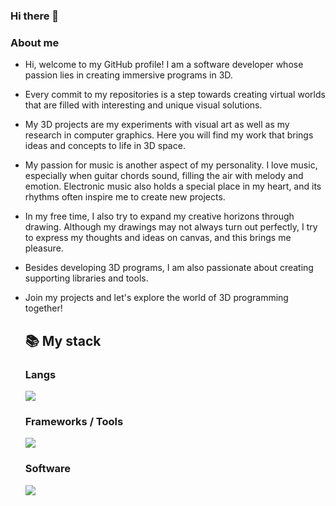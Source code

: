 ### Hi there 👋

### About me

* Hi, welcome to my GitHub profile! I am a software developer whose passion lies in creating immersive programs in 3D. 
* Every commit to my repositories is a step towards creating virtual worlds that are filled with interesting and unique visual solutions.

* My 3D projects are my experiments with visual art as well as my research in computer graphics. Here you will find my work that brings ideas and concepts to life in 3D space.

* My passion for music is another aspect of my personality. I love music, especially when guitar chords sound, filling the air with melody and emotion. Electronic music also holds 
  a special place in my heart, and its rhythms often inspire me to create new projects.

* In my free time, I also try to expand my creative horizons through drawing. Although my drawings may not always turn out perfectly, I try to express my thoughts and ideas on canvas, 
  and this brings me pleasure.

* Besides developing 3D programs, I am also passionate about creating supporting libraries and tools.

* Join my projects and let's explore the world of 3D programming together!



  <summary><h2><b>📚 My stack</b></h2></summary>
  <p>
    <h3>Langs</h3>
    <img src="https://skillicons.dev/icons?i=c,cpp,cs,html,py&perline=7" />
    <h3>Frameworks / Tools</h3>
    <img src="https://skillicons.dev/icons?i=githubactions,docker,git,cmake&perline=7" />
    <h3>Software</h3>
    <img src="https://skillicons.dev/icons?i=visualstudio,idea,qt,blender&perline=7" />
    <br>
  </p>


